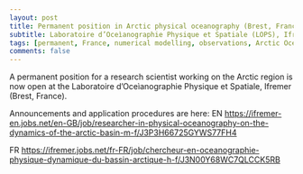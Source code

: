 ```yaml
---
layout: post
title: Permanent position in Arctic physical oceanography (Brest, France)
subtitle: Laboratoire d’Oceìanographie Physique et Spatiale (LOPS), Ifremer
tags: [permanent, France, numerical modelling, observations, Arctic Ocean]
comments: false
---
```

A permanent position for a research scientist working on the Arctic region is now open at the Laboratoire d’Oceìanographie Physique et Spatiale, Ifremer (Brest, France).

Announcements and application procedures are here:
EN
https://ifremer-en.jobs.net/en-GB/job/researcher-in-physical-oceanography-on-the-dynamics-of-the-arctic-basin-m-f/J3P3H66725GYWS77FH4

FR
https://ifremer.jobs.net/fr-FR/job/chercheur-en-oceanographie-physique-dynamique-du-bassin-arctique-h-f/J3N00Y68WC7QLCCK5RB
